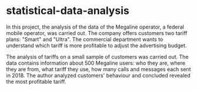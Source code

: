 # statistical-data-analysis

In this project, the analysis of the data of the Megaline operator, a federal mobile operator, was carried out. The company offers customers two tariff plans: "Smart" and "Ultra". The commercial department wants to understand which tariff is more profitable to adjust the advertising budget.

The analysis of tariffs on a small sample of customers was carried out. The data contains information about 500 Megaline users: who they are, where they are from, what tariff they use, how many calls and messages each sent in 2018. The author analyzed customers' behaviour and concluded revealed the most profitable tariff.
